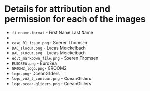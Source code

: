 # Details for attribution and permission for each of the images
- `filename.format` - First Name Last Name
- 
- `case_01_issue.png` - Soeren Thomsen
- `DAC_slocum.png` - Lucas Merckelbach
- `DAC_slocum.svg` - Lucas Merckelbach
- `edit_markdown_file.png` - Soeren Thomsen
- `EUROSEA.png` - EuroSea
- `GROOM2_logo.png`- GROOM2
- `logo.png`- OceanGliders
- `logo_v02_1_contour.png` - OceanGliders
- `logo-ocean-gliders.png` - OceanGliders
